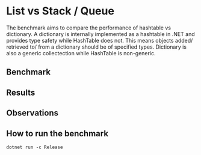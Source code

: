 # List vs Stack / Queue 

The benchmark aims to compare the performance of hashtable vs dictionary. A dictionary is internally implemented as a hashtable in .NET and provides type safety while HashTable does not. This means objects added/ retrieved to/ from a dictionary should be of specified types. Dictionary is also a generic collectection while HashTable is non-generic. 

## Benchmark


## Results


## Observations


## How to run the benchmark
```shell
dotnet run -c Release
```
